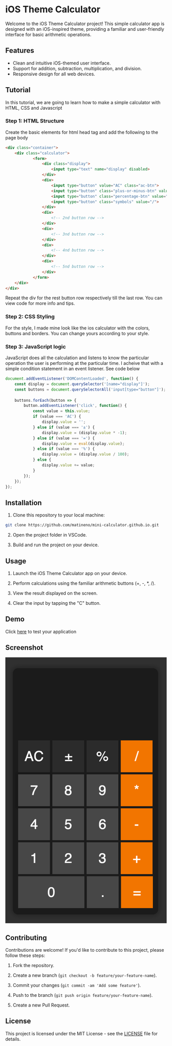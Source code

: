 # iOS Theme Calculator

Welcome to the iOS Theme Calculator project! This simple calculator app is designed with an iOS-inspired theme, providing a familiar and user-friendly interface for basic arithmetic operations.

## Features

- Clean and intuitive iOS-themed user interface.
- Support for addition, subtraction, multiplication, and division.
- Responsive design for all web devices.

## Tutorial

In this tutorial, we are going to learn how to make a simple calculator with HTML, CSS and Javascript

### Step 1: HTML Structure
Create the basic elements for html head tag and add the following to the page body

```html
<div class="container">
    <div class="calculator">
            <form>
                <div class="display">
                    <input type="text" name="display" disabled>
                </div>
                <div>
                    <input type="button" value="AC" class="ac-btn">
                    <input type="button" class="plus-or-minus-btn" value="±">
                    <input type="button" class="percentage-btn" value="%">
                    <input type="button" class="symbols" value="/">
                </div>
                <div>
                    <!-- 2nd button row -->
                </div>
                <div>
                    <!-- 3nd button row -->
                </div>
                <div>
                    <!-- 4nd button row -->
                </div>
                <div>
                    <!-- 5nd button row -->
                </div>
            </form>
    </div>
</div>
```

Repeat the div for the rest button row respectively till the last row. You can view code for more info and tips.

### Step 2: CSS Styling
For the style, I made mine look like the ios calculator with the colors, buttons and borders. You can change yours according to your style.

### Step 3: JavaScript logic
JavaScript does all the calculation and listens to know the particular operation the user is performing at the particular time. I acheive that with a simple condition statement in an event listener. See code below

```JavaScript
document.addEventListener('DOMContentLoaded', function() {
    const display = document.querySelector('[name="display"]');
    const buttons = document.querySelectorAll('input[type="button"]');

    buttons.forEach(button => {
        button.addEventListener('click', function() {
            const value = this.value;
            if (value === 'AC') {
                display.value = '';
            } else if (value === '±') {
                display.value = (display.value * -1);
            } else if (value === '=') {
                display.value = eval(display.value);
            } else if (value === '%') {
                display.value = (display.value / 100);
            } else {
                display.value += value;
            }
        });
    });
});
```

## Installation

1. Clone this repository to your local machine:

```bash
git clone https://github.com/matineno/mini-calculator.github.io.git
```

2. Open the project folder in VSCode.

3. Build and run the project on your device.

## Usage

1. Launch the iOS Theme Calculator app on your device.

2. Perform calculations using the familiar arithmetic buttons (+, -, *, /).

3. View the result displayed on the screen.

4. Clear the input by tapping the "C" button.

## Demo

Click [here](https://matineno.github.io/mini-calculator.github.io/) to test your application

## Screenshot

![Main Screenshot](screenshot.png)

## Contributing

Contributions are welcome! If you'd like to contribute to this project, please follow these steps:

1. Fork the repository.

2. Create a new branch (`git checkout -b feature/your-feature-name`).

3. Commit your changes (`git commit -am 'Add some feature'`).

4. Push to the branch (`git push origin feature/your-feature-name`).

5. Create a new Pull Request.

## License

This project is licensed under the MIT License - see the [LICENSE](LICENSE) file for details.
